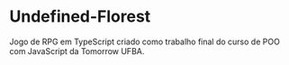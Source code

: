 # Undefined-Florest
Jogo de RPG em TypeScript criado como trabalho final do curso de POO com JavaScript da Tomorrow UFBA.
